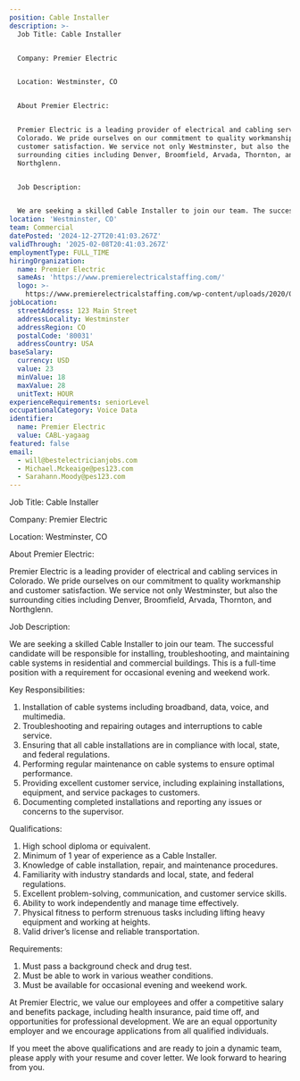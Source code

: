 ```yaml
---
position: Cable Installer
description: >-
  Job Title: Cable Installer


  Company: Premier Electric


  Location: Westminster, CO


  About Premier Electric:


  Premier Electric is a leading provider of electrical and cabling services in
  Colorado. We pride ourselves on our commitment to quality workmanship and
  customer satisfaction. We service not only Westminster, but also the
  surrounding cities including Denver, Broomfield, Arvada, Thornton, and
  Northglenn.


  Job Description:


  We are seeking a skilled Cable Installer to join our team. The successf...
location: 'Westminster, CO'
team: Commercial
datePosted: '2024-12-27T20:41:03.267Z'
validThrough: '2025-02-08T20:41:03.267Z'
employmentType: FULL_TIME
hiringOrganization:
  name: Premier Electric
  sameAs: 'https://www.premierelectricalstaffing.com/'
  logo: >-
    https://www.premierelectricalstaffing.com/wp-content/uploads/2020/05/Premier-Electrical-Staffing-logo.png
jobLocation:
  streetAddress: 123 Main Street
  addressLocality: Westminster
  addressRegion: CO
  postalCode: '80031'
  addressCountry: USA
baseSalary:
  currency: USD
  value: 23
  minValue: 18
  maxValue: 28
  unitText: HOUR
experienceRequirements: seniorLevel
occupationalCategory: Voice Data
identifier:
  name: Premier Electric
  value: CABL-yagaag
featured: false
email:
  - will@bestelectricianjobs.com
  - Michael.Mckeaige@pes123.com
  - Sarahann.Moody@pes123.com
---
```




Job Title: Cable Installer

Company: Premier Electric

Location: Westminster, CO

About Premier Electric:

Premier Electric is a leading provider of electrical and cabling services in Colorado. We pride ourselves on our commitment to quality workmanship and customer satisfaction. We service not only Westminster, but also the surrounding cities including Denver, Broomfield, Arvada, Thornton, and Northglenn.

Job Description:

We are seeking a skilled Cable Installer to join our team. The successful candidate will be responsible for installing, troubleshooting, and maintaining cable systems in residential and commercial buildings. This is a full-time position with a requirement for occasional evening and weekend work.

Key Responsibilities:

1. Installation of cable systems including broadband, data, voice, and multimedia.
2. Troubleshooting and repairing outages and interruptions to cable service.
3. Ensuring that all cable installations are in compliance with local, state, and federal regulations.
4. Performing regular maintenance on cable systems to ensure optimal performance.
5. Providing excellent customer service, including explaining installations, equipment, and service packages to customers.
6. Documenting completed installations and reporting any issues or concerns to the supervisor.

Qualifications:

1. High school diploma or equivalent.
2. Minimum of 1 year of experience as a Cable Installer.
3. Knowledge of cable installation, repair, and maintenance procedures.
4. Familiarity with industry standards and local, state, and federal regulations.
5. Excellent problem-solving, communication, and customer service skills.
6. Ability to work independently and manage time effectively.
7. Physical fitness to perform strenuous tasks including lifting heavy equipment and working at heights.
8. Valid driver’s license and reliable transportation.

Requirements:

1. Must pass a background check and drug test.
2. Must be able to work in various weather conditions.
3. Must be available for occasional evening and weekend work.

At Premier Electric, we value our employees and offer a competitive salary and benefits package, including health insurance, paid time off, and opportunities for professional development. We are an equal opportunity employer and we encourage applications from all qualified individuals.

If you meet the above qualifications and are ready to join a dynamic team, please apply with your resume and cover letter. We look forward to hearing from you.
